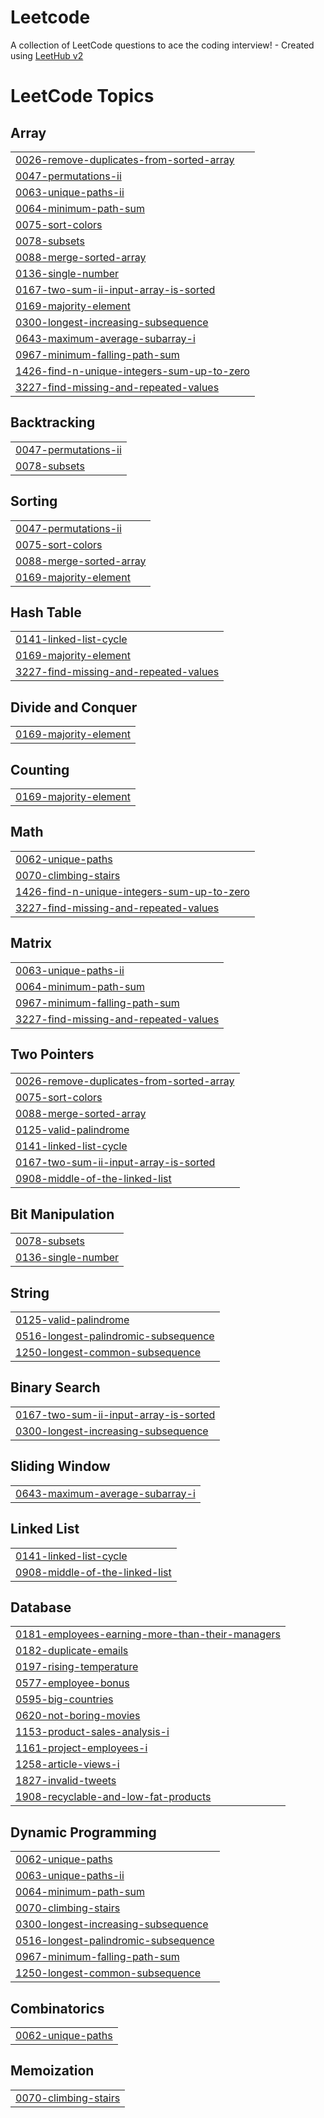 # Leetcode
A collection of LeetCode questions to ace the coding interview! - Created using [LeetHub v2](https://github.com/arunbhardwaj/LeetHub-2.0)

<!---LeetCode Topics Start-->
# LeetCode Topics
## Array
|  |
| ------- |
| [0026-remove-duplicates-from-sorted-array](https://github.com/ambujvashistha/Leetcode/tree/master/0026-remove-duplicates-from-sorted-array) |
| [0047-permutations-ii](https://github.com/ambujvashistha/Leetcode/tree/master/0047-permutations-ii) |
| [0063-unique-paths-ii](https://github.com/ambujvashistha/Leetcode/tree/master/0063-unique-paths-ii) |
| [0064-minimum-path-sum](https://github.com/ambujvashistha/Leetcode/tree/master/0064-minimum-path-sum) |
| [0075-sort-colors](https://github.com/ambujvashistha/Leetcode/tree/master/0075-sort-colors) |
| [0078-subsets](https://github.com/ambujvashistha/Leetcode/tree/master/0078-subsets) |
| [0088-merge-sorted-array](https://github.com/ambujvashistha/Leetcode/tree/master/0088-merge-sorted-array) |
| [0136-single-number](https://github.com/ambujvashistha/Leetcode/tree/master/0136-single-number) |
| [0167-two-sum-ii-input-array-is-sorted](https://github.com/ambujvashistha/Leetcode/tree/master/0167-two-sum-ii-input-array-is-sorted) |
| [0169-majority-element](https://github.com/ambujvashistha/Leetcode/tree/master/0169-majority-element) |
| [0300-longest-increasing-subsequence](https://github.com/ambujvashistha/Leetcode/tree/master/0300-longest-increasing-subsequence) |
| [0643-maximum-average-subarray-i](https://github.com/ambujvashistha/Leetcode/tree/master/0643-maximum-average-subarray-i) |
| [0967-minimum-falling-path-sum](https://github.com/ambujvashistha/Leetcode/tree/master/0967-minimum-falling-path-sum) |
| [1426-find-n-unique-integers-sum-up-to-zero](https://github.com/ambujvashistha/Leetcode/tree/master/1426-find-n-unique-integers-sum-up-to-zero) |
| [3227-find-missing-and-repeated-values](https://github.com/ambujvashistha/Leetcode/tree/master/3227-find-missing-and-repeated-values) |
## Backtracking
|  |
| ------- |
| [0047-permutations-ii](https://github.com/ambujvashistha/Leetcode/tree/master/0047-permutations-ii) |
| [0078-subsets](https://github.com/ambujvashistha/Leetcode/tree/master/0078-subsets) |
## Sorting
|  |
| ------- |
| [0047-permutations-ii](https://github.com/ambujvashistha/Leetcode/tree/master/0047-permutations-ii) |
| [0075-sort-colors](https://github.com/ambujvashistha/Leetcode/tree/master/0075-sort-colors) |
| [0088-merge-sorted-array](https://github.com/ambujvashistha/Leetcode/tree/master/0088-merge-sorted-array) |
| [0169-majority-element](https://github.com/ambujvashistha/Leetcode/tree/master/0169-majority-element) |
## Hash Table
|  |
| ------- |
| [0141-linked-list-cycle](https://github.com/ambujvashistha/Leetcode/tree/master/0141-linked-list-cycle) |
| [0169-majority-element](https://github.com/ambujvashistha/Leetcode/tree/master/0169-majority-element) |
| [3227-find-missing-and-repeated-values](https://github.com/ambujvashistha/Leetcode/tree/master/3227-find-missing-and-repeated-values) |
## Divide and Conquer
|  |
| ------- |
| [0169-majority-element](https://github.com/ambujvashistha/Leetcode/tree/master/0169-majority-element) |
## Counting
|  |
| ------- |
| [0169-majority-element](https://github.com/ambujvashistha/Leetcode/tree/master/0169-majority-element) |
## Math
|  |
| ------- |
| [0062-unique-paths](https://github.com/ambujvashistha/Leetcode/tree/master/0062-unique-paths) |
| [0070-climbing-stairs](https://github.com/ambujvashistha/Leetcode/tree/master/0070-climbing-stairs) |
| [1426-find-n-unique-integers-sum-up-to-zero](https://github.com/ambujvashistha/Leetcode/tree/master/1426-find-n-unique-integers-sum-up-to-zero) |
| [3227-find-missing-and-repeated-values](https://github.com/ambujvashistha/Leetcode/tree/master/3227-find-missing-and-repeated-values) |
## Matrix
|  |
| ------- |
| [0063-unique-paths-ii](https://github.com/ambujvashistha/Leetcode/tree/master/0063-unique-paths-ii) |
| [0064-minimum-path-sum](https://github.com/ambujvashistha/Leetcode/tree/master/0064-minimum-path-sum) |
| [0967-minimum-falling-path-sum](https://github.com/ambujvashistha/Leetcode/tree/master/0967-minimum-falling-path-sum) |
| [3227-find-missing-and-repeated-values](https://github.com/ambujvashistha/Leetcode/tree/master/3227-find-missing-and-repeated-values) |
## Two Pointers
|  |
| ------- |
| [0026-remove-duplicates-from-sorted-array](https://github.com/ambujvashistha/Leetcode/tree/master/0026-remove-duplicates-from-sorted-array) |
| [0075-sort-colors](https://github.com/ambujvashistha/Leetcode/tree/master/0075-sort-colors) |
| [0088-merge-sorted-array](https://github.com/ambujvashistha/Leetcode/tree/master/0088-merge-sorted-array) |
| [0125-valid-palindrome](https://github.com/ambujvashistha/Leetcode/tree/master/0125-valid-palindrome) |
| [0141-linked-list-cycle](https://github.com/ambujvashistha/Leetcode/tree/master/0141-linked-list-cycle) |
| [0167-two-sum-ii-input-array-is-sorted](https://github.com/ambujvashistha/Leetcode/tree/master/0167-two-sum-ii-input-array-is-sorted) |
| [0908-middle-of-the-linked-list](https://github.com/ambujvashistha/Leetcode/tree/master/0908-middle-of-the-linked-list) |
## Bit Manipulation
|  |
| ------- |
| [0078-subsets](https://github.com/ambujvashistha/Leetcode/tree/master/0078-subsets) |
| [0136-single-number](https://github.com/ambujvashistha/Leetcode/tree/master/0136-single-number) |
## String
|  |
| ------- |
| [0125-valid-palindrome](https://github.com/ambujvashistha/Leetcode/tree/master/0125-valid-palindrome) |
| [0516-longest-palindromic-subsequence](https://github.com/ambujvashistha/Leetcode/tree/master/0516-longest-palindromic-subsequence) |
| [1250-longest-common-subsequence](https://github.com/ambujvashistha/Leetcode/tree/master/1250-longest-common-subsequence) |
## Binary Search
|  |
| ------- |
| [0167-two-sum-ii-input-array-is-sorted](https://github.com/ambujvashistha/Leetcode/tree/master/0167-two-sum-ii-input-array-is-sorted) |
| [0300-longest-increasing-subsequence](https://github.com/ambujvashistha/Leetcode/tree/master/0300-longest-increasing-subsequence) |
## Sliding Window
|  |
| ------- |
| [0643-maximum-average-subarray-i](https://github.com/ambujvashistha/Leetcode/tree/master/0643-maximum-average-subarray-i) |
## Linked List
|  |
| ------- |
| [0141-linked-list-cycle](https://github.com/ambujvashistha/Leetcode/tree/master/0141-linked-list-cycle) |
| [0908-middle-of-the-linked-list](https://github.com/ambujvashistha/Leetcode/tree/master/0908-middle-of-the-linked-list) |
## Database
|  |
| ------- |
| [0181-employees-earning-more-than-their-managers](https://github.com/ambujvashistha/Leetcode/tree/master/0181-employees-earning-more-than-their-managers) |
| [0182-duplicate-emails](https://github.com/ambujvashistha/Leetcode/tree/master/0182-duplicate-emails) |
| [0197-rising-temperature](https://github.com/ambujvashistha/Leetcode/tree/master/0197-rising-temperature) |
| [0577-employee-bonus](https://github.com/ambujvashistha/Leetcode/tree/master/0577-employee-bonus) |
| [0595-big-countries](https://github.com/ambujvashistha/Leetcode/tree/master/0595-big-countries) |
| [0620-not-boring-movies](https://github.com/ambujvashistha/Leetcode/tree/master/0620-not-boring-movies) |
| [1153-product-sales-analysis-i](https://github.com/ambujvashistha/Leetcode/tree/master/1153-product-sales-analysis-i) |
| [1161-project-employees-i](https://github.com/ambujvashistha/Leetcode/tree/master/1161-project-employees-i) |
| [1258-article-views-i](https://github.com/ambujvashistha/Leetcode/tree/master/1258-article-views-i) |
| [1827-invalid-tweets](https://github.com/ambujvashistha/Leetcode/tree/master/1827-invalid-tweets) |
| [1908-recyclable-and-low-fat-products](https://github.com/ambujvashistha/Leetcode/tree/master/1908-recyclable-and-low-fat-products) |
## Dynamic Programming
|  |
| ------- |
| [0062-unique-paths](https://github.com/ambujvashistha/Leetcode/tree/master/0062-unique-paths) |
| [0063-unique-paths-ii](https://github.com/ambujvashistha/Leetcode/tree/master/0063-unique-paths-ii) |
| [0064-minimum-path-sum](https://github.com/ambujvashistha/Leetcode/tree/master/0064-minimum-path-sum) |
| [0070-climbing-stairs](https://github.com/ambujvashistha/Leetcode/tree/master/0070-climbing-stairs) |
| [0300-longest-increasing-subsequence](https://github.com/ambujvashistha/Leetcode/tree/master/0300-longest-increasing-subsequence) |
| [0516-longest-palindromic-subsequence](https://github.com/ambujvashistha/Leetcode/tree/master/0516-longest-palindromic-subsequence) |
| [0967-minimum-falling-path-sum](https://github.com/ambujvashistha/Leetcode/tree/master/0967-minimum-falling-path-sum) |
| [1250-longest-common-subsequence](https://github.com/ambujvashistha/Leetcode/tree/master/1250-longest-common-subsequence) |
## Combinatorics
|  |
| ------- |
| [0062-unique-paths](https://github.com/ambujvashistha/Leetcode/tree/master/0062-unique-paths) |
## Memoization
|  |
| ------- |
| [0070-climbing-stairs](https://github.com/ambujvashistha/Leetcode/tree/master/0070-climbing-stairs) |
<!---LeetCode Topics End-->